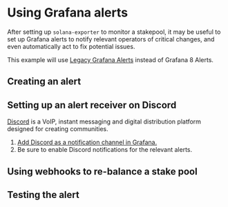 # Using Grafana alerts

After setting up `solana-exporter` to monitor a stakepool, it may be useful to set up Grafana alerts to notify relevant
operators of critical changes, and even automatically act to fix potential issues.

This example will use [Legacy Grafana Alerts](https://grafana.com/docs/grafana/latest/alerting/old-alerting/) instead of
Grafana 8 Alerts.

## Creating an alert

## Setting up an alert receiver on Discord

[Discord](https://discord.com/) is a VoIP, instant messaging and digital distribution platform designed for creating
communities.

1. [Add Discord as a notification channel in Grafana.](https://grafana.com/docs/grafana/latest/alerting/old-alerting/notifications/#discord)
2. Be sure to enable Discord notifications for the relevant alerts.

## Using webhooks to re-balance a stake pool

## Testing the alert
